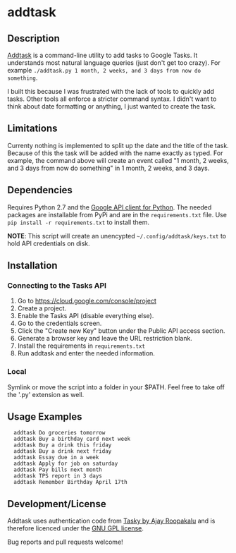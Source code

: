 # addtask

## Description
[Addtask](https://github.com/pr0ps/addtask) is a command-line utility to add tasks to Google Tasks. It understands most natural language queries (just don't get too crazy).
For example `./addtask.py 1 month, 2 weeks, and 3 days from now do something`.

I built this because I was frustrated with the lack of tools to quickly add tasks.
Other tools all enforce a stricter command syntax.
I didn't want to think about date formatting or anything, I just wanted to create the task.

## Limitations
Currenty nothing is implemented to split up the date and the title of the task.
Because of this the task will be added with the name exactly as typed.
For example, the command above will create an event called "1 month, 2 weeks, and 3 days from now do something" in 1 month, 2 weeks, and 3 days.

## Dependencies
Requires Python 2.7 and the [Google API client for Python](http://code.google.com/p/google-api-python-client/).
The needed packages are installable from PyPi and are in the `requirements.txt` file. Use `pip install -r requirements.txt` to install them.

**NOTE**: This script will create an unencypted `~/.config/addtask/keys.txt` to hold API credentials on disk.

## Installation

### Connecting to the Tasks API
1. Go to https://cloud.google.com/console/project
2. Create a project.
3. Enable the Tasks API (disable everything else).
4. Go to the credentials screen.
5. Click the "Create new Key" button under the Public API access section.
6. Generate a browser key and leave the URL restriction blank.
7. Install the requirements in `requirements.txt`
7. Run addtask and enter the needed information.

### Local

Symlink or move the script into a folder in your $PATH. Feel free to take off the '.py' extension as well.
      
## Usage Examples

      addtask Do groceries tomorrow
      addtask Buy a birthday card next week   
      addtask Buy a drink this friday
      addtask Buy a drink next friday
      addtask Essay due in a week
      addtask Apply for job on saturday
      addtask Pay bills next month
      addtask TPS report in 3 days
      addtask Remember Birthday April 17th

## Development/License
Addtask uses authentication code from [Tasky by Ajay Roopakalu](https://github.com/jrupac/tasky) and is therefore licenced under the [GNU GPL license](http://www.gnu.org/licenses/gpl.txt).

Bug reports and pull requests welcome!
